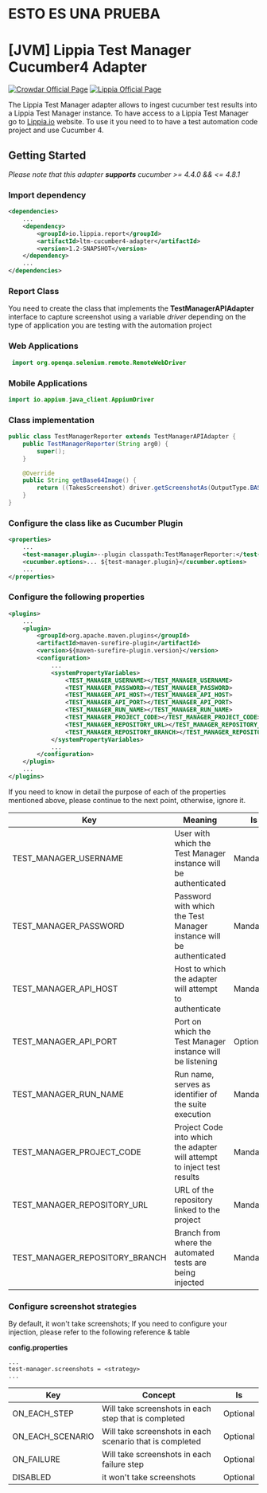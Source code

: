 # ESTO ES UNA PRUEBA

# [JVM] Lippia Test Manager Cucumber4 Adapter
[![Crowdar Official Page](https://img.shields.io/badge/crowdar-official%20page-brightgreen)](https://crowdar.com.ar/)
[![Lippia Official Page](https://img.shields.io/badge/lippia-official%20page-brightgreen)](https://www.lippia.io/)

 The Lippia Test Manager adapter allows to ingest cucumber test results into a Lippia Test Manager instance. 
 To have access to a Lippia Test Manager go to [Lippia.io](https://lippia.io/) website.
  To use it you need to to have a test automation code project and use Cucumber 4. 


## Getting Started
_Please note that this adapter **supports** cucumber >= 4.4.0 && <= 4.8.1_

### Import dependency
```xml
<dependencies>
    ...
    <dependency>
        <groupId>io.lippia.report</groupId>
        <artifactId>ltm-cucumber4-adapter</artifactId>
        <version>1.2-SNAPSHOT</version>
    </dependency>
    ...
</dependencies>
```

### Report Class
You need to create the class that implements the **TestManagerAPIAdapter** interface to capture screenshot using a variable *driver*  depending on the type of application you are testing with the automation project

### Web Applications 
```java
 import org.openqa.selenium.remote.RemoteWebDriver
```

### Mobile Applications 
```java
import io.appium.java_client.AppiumDriver 
```

### Class implementation

```java
public class TestManagerReporter extends TestManagerAPIAdapter {
    public TestManagerReporter(String arg0) {
        super();
    }

    @Override
    public String getBase64Image() {
        return ((TakesScreenshot) driver.getScreenshotAs(OutputType.BASE64);
    }
}
```

### Configure the class like as Cucumber Plugin
```xml
<properties>
    ...
    <test-manager.plugin>--plugin classpath:TestManagerReporter:</test-manager.plugin>
    <cucumber.options>... ${test-manager.plugin}</cucumber.options>
    ...
</properties>
```

### Configure the following properties 
```xml
<plugins>
    ...
    <plugin>
        <groupId>org.apache.maven.plugins</groupId>
        <artifactId>maven-surefire-plugin</artifactId>
        <version>${maven-surefire-plugin.version}</version>
        <configuration>
            ...
            <systemPropertyVariables>
                <TEST_MANAGER_USERNAME></TEST_MANAGER_USERNAME>
                <TEST_MANAGER_PASSWORD></TEST_MANAGER_PASSWORD>
                <TEST_MANAGER_API_HOST></TEST_MANAGER_API_HOST>
                <TEST_MANAGER_API_PORT></TEST_MANAGER_API_PORT>
                <TEST_MANAGER_RUN_NAME></TEST_MANAGER_RUN_NAME>
                <TEST_MANAGER_PROJECT_CODE></TEST_MANAGER_PROJECT_CODE>
                <TEST_MANAGER_REPOSITORY_URL></TEST_MANAGER_REPOSITORY_URL>
                <TEST_MANAGER_REPOSITORY_BRANCH></TEST_MANAGER_REPOSITORY_BRANCH>
            </systemPropertyVariables>
            ...
        </configuration>
    </plugin>
    ...
</plugins>
```
If you need to know in detail the purpose of each of the properties mentioned above, please continue to the next point, otherwise, ignore it.

| Key                            | Meaning                                                                 | Is         |
|--------------------------------|-------------------------------------------------------------------------|------------|
| TEST_MANAGER_USERNAME          | User with which the Test Manager instance will be authenticated         | Mandatory  |
| TEST_MANAGER_PASSWORD          | Password with which the Test Manager instance will be authenticated     | Mandatory  |
| TEST_MANAGER_API_HOST          | Host to which the adapter will attempt to authenticate                  | Mandatory  |
| TEST_MANAGER_API_PORT          | Port on which the Test Manager instance will be listening               | Optional   |
| TEST_MANAGER_RUN_NAME          | Run name, serves as identifier of the suite execution                   | Mandatory  |
| TEST_MANAGER_PROJECT_CODE      | Project Code into which the adapter will attempt to inject test results | Mandatory  |
| TEST_MANAGER_REPOSITORY_URL    | URL of the repository linked to the project                             | Mandatory  |
| TEST_MANAGER_REPOSITORY_BRANCH | Branch from where the automated tests are being injected                | Mandatory  |

### Configure screenshot strategies
By default, it won't take screenshots; If you need to configure your injection, please refer to the following reference & table

**config.properties**
```properties
...
test-manager.screenshots = <strategy>
...
```

| Key              | Concept                                                   | Is        |
|------------------|-----------------------------------------------------------|-----------|
| ON_EACH_STEP     | Will take screenshots in each step that is completed      | Optional  |
| ON_EACH_SCENARIO | Will take screenshots in each scenario that is completed  | Optional  |
| ON_FAILURE       | Will take screenshots in each failure step                | Optional  |
| DISABLED         | it won't take screenshots                                 | Optional  |
